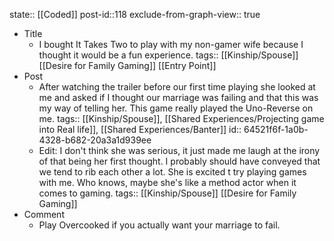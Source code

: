 state:: [[Coded]]
post-id::118
exclude-from-graph-view:: true

- Title
  - I bought It Takes Two to play with my non-gamer wife because I thought it would be a fun experience.
    tags:: [[Kinship/Spouse]] [[Desire for Family Gaming]] [[Entry Point]]
- Post
  - After watching the trailer before our first time playing she looked at me and asked if I thought our marriage was failing and that this was my way of telling her. This game really played the Uno-Reverse on me.
    tags:: [[Kinship/Spouse]], [[Shared Experiences/Projecting game into Real life]], [[Shared Experiences/Banter]]
    id:: 64521f6f-1a0b-4328-b682-20a3a1d939ee
  - Edit: I don't think she was serious, it just made me laugh at the irony of that being her first thought. I probably should have conveyed that we tend to rib each other a lot. She is excited t try playing games with me. Who knows, maybe she's like a method actor when it comes to gaming.
    tags:: [[Kinship/Spouse]] [[Desire for Family Gaming]]
- Comment
  - Play Overcooked if you actually want your marriage to fail.
